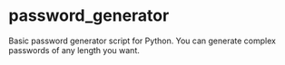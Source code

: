 # password_generator
Basic password generator script for Python. You can generate complex passwords of any length you want. 
